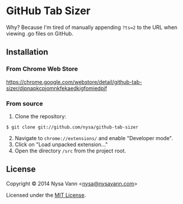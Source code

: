 # GitHub Tab Sizer

Why? Because I'm tired of manually appending `?ts=2` to the URL when viewing .go files on GitHub.

## Installation

### From Chrome Web Store

https://chrome.google.com/webstore/detail/github-tab-sizer/djpnapkcpjomnkfekaedkigfomiedpjf

### From source

1. Clone the repository:
```
$ git clone git://github.com/nysa/github-tab-sizer
```
2. Navigate to `chrome://extensions/` and enable "Developer mode".
3. Click on "Load unpacked extension..."
4. Open the directory `/src` from the project root.

## License

Copyright &copy; 2014 Nysa Vann <<nysa@nysavann.com>>

Licensed under the [MIT License](http://opensource.org/licenses/MIT).
